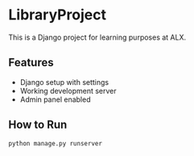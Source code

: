 # LibraryProject

This is a Django project for learning purposes at ALX.

## Features

- Django setup with settings
- Working development server
- Admin panel enabled

## How to Run

```bash
python manage.py runserver
